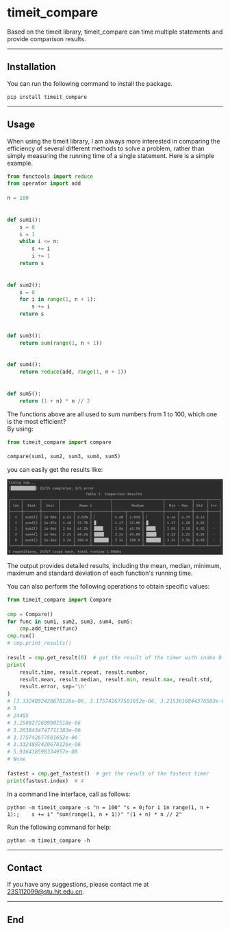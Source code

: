 # timeit_compare

Based on the timeit library, timeit_compare can time multiple statements and 
provide comparison results.

------------------------------

## Installation

You can run the following command to install the package.

```commandline
pip install timeit_compare
```

------------------------------

## Usage

When using the timeit library, I am always more interested in comparing the
efficiency of several different methods to solve a problem, rather than simply
measuring the running time of a single statement. Here is a simple example.

```python
from functools import reduce
from operator import add

n = 100


def sum1():
    s = 0
    i = 1
    while i <= n:
        s += i
        i += 1
    return s


def sum2():
    s = 0
    for i in range(1, n + 1):
        s += i
    return s


def sum3():
    return sum(range(1, n + 1))


def sum4():
    return reduce(add, range(1, n + 1))


def sum5():
    return (1 + n) * n // 2
```

The functions above are all used to sum numbers from 1 to 100, which one is the
most efficient?  
By using:

```python
from timeit_compare import compare

compare(sum1, sum2, sum3, sum4, sum5)
```

you can easily get the results like:

[![output_example.png](https://raw.githubusercontent.com/AomandeNiuma/timeit_compare/main/output_example.png)](
https://raw.githubusercontent.com/AomandeNiuma/timeit_compare/main/output_example.png)

The output provides detailed results, including the mean, median, minimum,
maximum and standard deviation of each function's running time.

You can also perform the following operations to obtain specific values:

```python
from timeit_compare import Compare

cmp = Compare()
for func in sum1, sum2, sum3, sum4, sum5:
    cmp.add_timer(func)
cmp.run()
# cmp.print_results()

result = cmp.get_result(0)  # get the result of the timer with index 0
print(
    result.time, result.repeat, result.number,
    result.mean, result.median, result.min, result.max, result.std,
    result.error, sep='\n'
)
# [3.3324892420678126e-06, 3.175742677501652e-06, 3.2153616044376503e-06, 3.267199346172507e-06, 3.2638434747711383e-06]
# 5
# 24405
# 3.2509272689901518e-06
# 3.2638434747711383e-06
# 3.175742677501652e-06
# 3.3324892420678126e-06
# 5.916418598334957e-08
# None

fastest = cmp.get_fastest()  # get the result of the fastest timer
print(fastest.index)  # 4
```

In a command line interface, call as follows:

```commandline
python -m timeit_compare -s "n = 100" "s = 0;for i in range(1, n + 1):;    s += i" "sum(range(1, n + 1))" "(1 + n) * n // 2"
```

Run the following command for help:

```commandline
python -m timeit_compare -h
```

------------------------------

## Contact

If you have any suggestions, please contact me at
[23S112099@stu.hit.edu.cn](mailto:23S112099@stu.hit.edu.cn).

------------------------------

## End